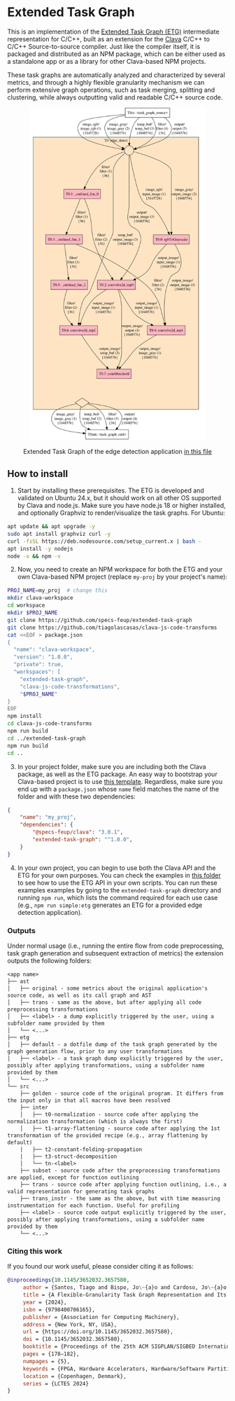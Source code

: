 # Extended Task Graph

This is an implementation of the [Extended Task Graph (ETG)](https://dl.acm.org/doi/abs/10.1145/3652032.3657580) intermediate representation for C/C++, built as an extension for the [Clava](https://github.com/specs-feup/clava) C/C++ to C/C++ Source-to-source compiler. Just like the compiler itself, it is packaged and distributed as an NPM package, which can be either used as a standalone app or as a library for other Clava-based NPM projects.

 These task graphs are automatically analyzed and characterized by several metrics, and through a highly flexible granularity mechanism we can perform extensive graph operations, such as task merging, splitting and clustering, while always outputting valid and readable C/C++ source code.

<div align="center">
<img src="edgedetect.png" width="400"  >
<p>Extended Task Graph of the edge detection application
<a href="https://github.com/specs-feup/extended-task-graph/blob/main/inputs/edgedetect/edge_detect.cpp">in this file</a>
</p>
</div>

## How to install

1. Start by installing these prerequisites. The ETG is developed and validated on Ubuntu 24.x, but it should work on all other OS supported by Clava and node.js. Make sure you have node.js 18 or higher installed, and optionally Graphviz to render/visualize the task graphs. For Ubuntu:

```bash
apt update && apt upgrade -y
sudo apt install graphviz curl -y
curl -fsSL https://deb.nodesource.com/setup_current.x | bash -
apt install -y nodejs
node -v && npm -v
```

2. Now, you need to create an NPM workspace for both the ETG and your own Clava-based NPM project (replace `my-proj` by your project's name):

```bash
PROJ_NAME=my_proj  # change this
mkdir clava-workspace
cd workspace
mkdir $PROJ_NAME
git clone https://github.com/specs-feup/extended-task-graph
git clone https://github.com/tiagolascasas/clava-js-code-transforms
cat <<EOF > package.json
{
  "name": "clava-workspace",
  "version": "1.0.0",
  "private": true,
  "workspaces": [
    "extended-task-graph",
    "clava-js-code-transformations",
    "$PROJ_NAME"
}
EOF
npm install
cd clava-js-code-transforms
npm run build
cd ../extended-task-graph
npm run build
cd ..
```

3. In your project folder, make sure you are including both the Clava package, as well as the ETG package. An easy way to bootstrap your Clava-based project is to use [this template](https://github.com/specs-feup/clava-project-template). Regardless, make sure you end up with a `package.json` whose `name` field matches the name of the folder and with these two dependencies:

```json
{
    "name": "my_proj",
    "dependencies": {
        "@specs-feup/clava": "3.0.1",
        "extended-task-graph": "^1.0.0",
    }
}
```

4. In your own project, you can begin to use both the Clava API and the ETG for your own purposes. You can check the examples in [this folder](https://github.com/specs-feup/extended-task-graph/tree/main/test/simple-use-cases) to see how to use the ETG API in your own scripts. You can run these examples examples by going to the `extended-task-graph` directory and running `npm run`, which lists the command required for each use case (e.g., `npm run simple:etg` generates an ETG for a provided edge detection application).

### Outputs

Under normal usage (i.e., running the entire flow from code preprocessing, task graph generation and subsequent extraction of metrics) the extension outputs the following folders:

```
<app name>
├── ast
│   ├── original - some metrics about the original application's source code, as well as its call graph and AST
│   ├── trans - same as the above, but after applying all code preprocessing transformations
│   ├── <label> - a dump explicitly triggered by the user, using a subfolder name provided by them
│   └── <...>
├── etg 
│   ├── default - a dotfile dump of the task graph generated by the graph generation flow, prior to any user transformations
│   ├── <label> - a task graph dump explicitly triggered by the user, possibly after applying transformations, using a subfolder name provided by them
│   └── <...>
└── src
    ├── golden - source code of the original program. It differs from the input only in that all macros have been resolved
    ├── inter
    │   ├── t0-normalization - source code after applying the normalization transformation (which is always the first)
    │   ├── t1-array-flattening - source code after applying the 1st transformation of the provided recipe (e.g., array flattening by default)
    |   ├── t2-constant-folding-propagation
    |   ├── t3-struct-decomposition
    │   └── tn-<label>
    ├── subset - source code after the preprocessing transformations are applied, except for function outlining
    ├── trans - source code after applying function outlining, i.e., a valid representation for generating task graphs
    ├── trans_instr - the same as the above, but with time measuring instrumentation for each function. Useful for profiling
    ├── <label> - source code output explicitly triggered by the user, possibly after applying transformations, using a subfolder name provided by them
    └── <...>
```

### Citing this work

If you found our work useful, please consider citing it as follows:

```bibtex
@inproceedings{10.1145/3652032.3657580,
     author = {Santos, Tiago and Bispo, Jo\~{a}o and Cardoso, Jo\~{a}o M. P.},
     title = {A Flexible-Granularity Task Graph Representation and Its Generation from C Applications (WIP)},
     year = {2024},
     isbn = {9798400706165},
     publisher = {Association for Computing Machinery},
     address = {New York, NY, USA},
     url = {https://doi.org/10.1145/3652032.3657580},
     doi = {10.1145/3652032.3657580},
     booktitle = {Proceedings of the 25th ACM SIGPLAN/SIGBED International Conference on Languages, Compilers, and Tools for Embedded Systems},
     pages = {178–182},
     numpages = {5},
     keywords = {FPGA, Hardware Accelerators, Hardware/Software Partitioning, Source-to-Source Compiler, Task Graph},
     location = {Copenhagen, Denmark},
     series = {LCTES 2024}
}
```
